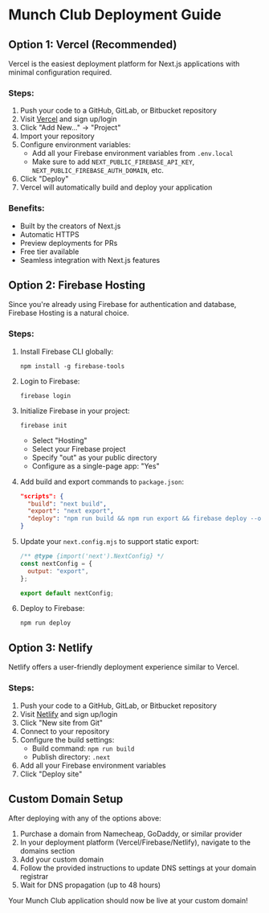 # Munch Club Deployment Guide

## Option 1: Vercel (Recommended)

Vercel is the easiest deployment platform for Next.js applications with minimal configuration required.

### Steps:

1. Push your code to a GitHub, GitLab, or Bitbucket repository
2. Visit [Vercel](https://vercel.com/) and sign up/login
3. Click "Add New..." → "Project"
4. Import your repository
5. Configure environment variables:
   - Add all your Firebase environment variables from `.env.local`
   - Make sure to add `NEXT_PUBLIC_FIREBASE_API_KEY`, `NEXT_PUBLIC_FIREBASE_AUTH_DOMAIN`, etc.
6. Click "Deploy"
7. Vercel will automatically build and deploy your application

### Benefits:

- Built by the creators of Next.js
- Automatic HTTPS
- Preview deployments for PRs
- Free tier available
- Seamless integration with Next.js features

## Option 2: Firebase Hosting

Since you're already using Firebase for authentication and database, Firebase Hosting is a natural choice.

### Steps:

1. Install Firebase CLI globally:

   ```
   npm install -g firebase-tools
   ```

2. Login to Firebase:

   ```
   firebase login
   ```

3. Initialize Firebase in your project:

   ```
   firebase init
   ```

   - Select "Hosting"
   - Select your Firebase project
   - Specify "out" as your public directory
   - Configure as a single-page app: "Yes"

4. Add build and export commands to `package.json`:

   ```json
   "scripts": {
     "build": "next build",
     "export": "next export",
     "deploy": "npm run build && npm run export && firebase deploy --only hosting"
   }
   ```

5. Update your `next.config.mjs` to support static export:

   ```js
   /** @type {import('next').NextConfig} */
   const nextConfig = {
     output: "export",
   };

   export default nextConfig;
   ```

6. Deploy to Firebase:
   ```
   npm run deploy
   ```

## Option 3: Netlify

Netlify offers a user-friendly deployment experience similar to Vercel.

### Steps:

1. Push your code to a GitHub, GitLab, or Bitbucket repository
2. Visit [Netlify](https://netlify.com/) and sign up/login
3. Click "New site from Git"
4. Connect to your repository
5. Configure the build settings:
   - Build command: `npm run build`
   - Publish directory: `.next`
6. Add all your Firebase environment variables
7. Click "Deploy site"

## Custom Domain Setup

After deploying with any of the options above:

1. Purchase a domain from Namecheap, GoDaddy, or similar provider
2. In your deployment platform (Vercel/Firebase/Netlify), navigate to the domains section
3. Add your custom domain
4. Follow the provided instructions to update DNS settings at your domain registrar
5. Wait for DNS propagation (up to 48 hours)

Your Munch Club application should now be live at your custom domain!
